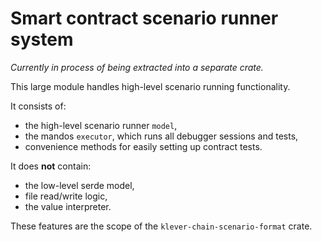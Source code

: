 # Smart contract scenario runner system

*Currently in process of being extracted into a separate crate.*

This large module handles high-level scenario running functionality.

It consists of:
- the high-level scenario runner `model`,
- the mandos `executor`, which runs all debugger sessions and tests,
- convenience methods for easily setting up contract tests.

It does **not** contain:
- the low-level serde model,
- file read/write logic,
- the value interpreter.

These features are the scope of the `klever-chain-scenario-format` crate.
